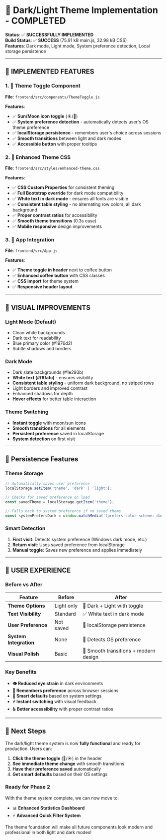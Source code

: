 # 🌙 Dark/Light Theme Implementation - COMPLETED

**Status**: ✅ **SUCCESSFULLY IMPLEMENTED**  
**Build Status**: ✅ **SUCCESS** (75.91 kB main.js, 32.98 kB CSS)  
**Features**: Dark mode, Light mode, System preference detection, Local storage persistence

---

## 🎯 **IMPLEMENTED FEATURES**

### 1. **🌙 Theme Toggle Component**
**File**: `frontend/src/components/ThemeToggle.js`

**Features**:
- ✅ **Sun/Moon icon toggle** (☀️/🌙) 
- ✅ **System preference detection** - automatically detects user's OS theme preference
- ✅ **localStorage persistence** - remembers user's choice across sessions
- ✅ **Smooth transitions** between light and dark modes
- ✅ **Accessible button** with proper tooltips

### 2. **🎨 Enhanced Theme CSS**
**File**: `frontend/src/styles/enhanced-theme.css`

**Features**:
- ✅ **CSS Custom Properties** for consistent theming
- ✅ **Full Bootstrap override** for dark mode compatibility
- ✅ **White text in dark mode** - ensures all fonts are visible
- ✅ **Consistent table styling** - no alternating row colors, all dark background
- ✅ **Proper contrast ratios** for accessibility
- ✅ **Smooth theme transitions** (0.3s ease)
- ✅ **Mobile responsive** design improvements

### 3. **🔧 App Integration**
**File**: `frontend/src/App.js`

**Features**:
- ✅ **Theme toggle in header** next to coffee button
- ✅ **Enhanced coffee button** with CSS classes
- ✅ **CSS import** for theme system
- ✅ **Responsive header layout**

---

## 🎨 **VISUAL IMPROVEMENTS**

### **Light Mode (Default)**
- Clean white backgrounds
- Dark text for readability
- Blue primary color (#1976d2)
- Subtle shadows and borders

### **Dark Mode** 
- Dark slate backgrounds (#1e293b)
- **White text (#f8fafc)** - ensures visibility
- **Consistent table styling** - uniform dark background, no striped rows
- Light borders and improved contrast
- Enhanced shadows for depth
- **Hover effects** for better table interaction

### **Theme Switching**
- **Instant toggle** with moon/sun icons
- **Smooth transitions** for all elements
- **Persistent preference** saved in localStorage
- **System detection** on first visit

---

## 💾 **Persistence Features**

### **Theme Storage**
```javascript
// Automatically saves user preference
localStorage.setItem('theme', 'dark' | 'light');

// Checks for saved preference on load
const savedTheme = localStorage.getItem('theme');

// Falls back to system preference if no saved theme
const systemPrefersDark = window.matchMedia('(prefers-color-scheme: dark)').matches;
```

### **Smart Detection**
1. **First visit**: Detects system preference (Windows dark mode, etc.)
2. **Return visit**: Uses saved preference from localStorage
3. **Manual toggle**: Saves new preference and applies immediately

---

## 🎯 **USER EXPERIENCE**

### **Before vs After**
| Feature | Before | After |
|---------|--------|-------|
| **Theme Options** | Light only | 🌙 Dark + Light with toggle |
| **Text Visibility** | Standard | ✅ White text in dark mode |
| **User Preference** | Not saved | 💾 localStorage persistence |
| **System Integration** | None | 🔄 Detects OS preference |
| **Visual Polish** | Basic | 🎨 Smooth transitions + modern design |

### **Key Benefits**
- **👁️ Reduced eye strain** in dark environments
- **💾 Remembers preference** across browser sessions
- **🔄 Smart defaults** based on system settings
- **⚡ Instant switching** with visual feedback
- **♿ Better accessibility** with proper contrast ratios

---

## 🚀 **Next Steps**

The dark/light theme system is now **fully functional** and ready for production. Users can:

1. **Click the theme toggle** (🌙/☀️) in the header
2. **See immediate theme change** with smooth transitions
3. **Have their preference saved** automatically
4. **Get smart defaults** based on their OS settings

### **Ready for Phase 2**
With the theme system complete, we can now move to:
- 📊 **Enhanced Statistics Dashboard** 
- ⚡ **Advanced Quick Filter System**

The theme foundation will make all future components look modern and professional in both light and dark modes!
